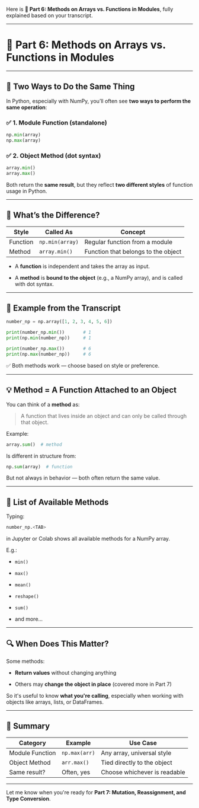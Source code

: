Here is **🔹 Part 6: Methods on Arrays vs. Functions in Modules**, fully explained based on your transcript.

---

# 🔹 Part 6: Methods on Arrays vs. Functions in Modules

---

## 🧠 Two Ways to Do the Same Thing

In Python, especially with NumPy, you’ll often see **two ways to perform the same operation**:

### ✅ 1. **Module Function** (standalone)

```python
np.min(array)
np.max(array)
```

### ✅ 2. **Object Method** (dot syntax)

```python
array.min()
array.max()
```

Both return the **same result**, but they reflect **two different styles** of function usage in Python.

---

## 📘 What’s the Difference?

|Style|Called As|Concept|
|---|---|---|
|Function|`np.min(array)`|Regular function from a module|
|Method|`array.min()`|Function that belongs to the object|

- A **function** is independent and takes the array as input.
    
- A **method** is **bound to the object** (e.g., a NumPy array), and is called with dot syntax.
    

---

## 🧪 Example from the Transcript

```python
number_np = np.array([1, 2, 3, 4, 5, 6])

print(number_np.min())       # 1
print(np.min(number_np))     # 1

print(number_np.max())       # 6
print(np.max(number_np))     # 6
```

✅ Both methods work — choose based on style or preference.

---

## 💡 Method = A Function Attached to an Object

You can think of a **method** as:

> A function that lives inside an object and can only be called through that object.

Example:

```python
array.sum()  # method
```

Is different in structure from:

```python
np.sum(array)  # function
```

But not always in behavior — both often return the same value.

---

## 🧰 List of Available Methods

Typing:

```python
number_np.<TAB>
```

in Jupyter or Colab shows all available methods for a NumPy array.

E.g.:

- `min()`
    
- `max()`
    
- `mean()`
    
- `reshape()`
    
- `sum()`
    
- and more...
    

---

## 🔍 When Does This Matter?

Some methods:

- **Return values** without changing anything
    
- Others may **change the object in place** (covered more in Part 7)
    

So it's useful to know **what you're calling**, especially when working with objects like arrays, lists, or DataFrames.

---

## 🧠 Summary

|Category|Example|Use Case|
|---|---|---|
|Module Function|`np.max(arr)`|Any array, universal style|
|Object Method|`arr.max()`|Tied directly to the object|
|Same result?|Often, yes|Choose whichever is readable|

---

Let me know when you're ready for **Part 7: Mutation, Reassignment, and Type Conversion**.